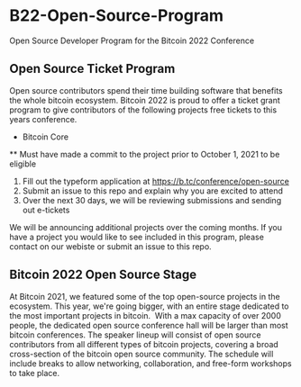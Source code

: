 # B22-Open-Source-Program
Open Source Developer Program for the Bitcoin 2022 Conference

## Open Source Ticket Program

Open source contributors spend their time building software that benefits the whole bitcoin ecosystem. Bitcoin 2022 is proud to offer a ticket grant program to give contributors of the following projects free tickets to this years conference.

- Bitcoin Core

** Must have made a commit to the project prior to October 1, 2021 to be eligible

1. Fill out the typeform application at https://b.tc/conference/open-source
2. Submit an issue to this repo and explain why you are excited to attend
3. Over the next 30 days, we will be reviewing submissions and sending out e-tickets

We will be announcing additional projects over the coming months. If you have a project you would like to see included in this program, please contact on our webiste or submit an issue to this repo.


## Bitcoin 2022 Open Source Stage

At Bitcoin 2021, we featured some of the top open-source projects in the ecosystem. This year, we're going bigger, with an entire stage dedicated to the most important projects in bitcoin.
‍
With a max capacity of over 2000 people, the dedicated open source conference hall will be larger than most bitcoin conferences. The speaker lineup will consist of open source contributors from all different types of bitcoin projects, covering a broad cross-section of the bitcoin open source community. The schedule will include breaks to allow networking, collaboration, and free-form workshops to take place.
